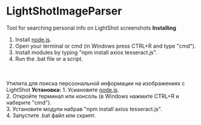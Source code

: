 # LightShotImageParser
 Tool for searching personal info on LightShot screenshots
<b>Installing</b>
1. Install <a href="https://nodejs.org/en/download/">node.js</a>.<br>
2. Open your terminal or cmd (in Windows press CTRL+R and type "cmd").<br>
3. Install modules by typing "npm install axios tesseract.js".<br>
4. Run the .bat file or a script.<br>
<br>
<br>
 Утилита для поиска персоональной информации на изображениях с LightShot 
<b>Установка:</b>
1. Усиановите <a href="https://nodejs.org/en/download/">node.js</a>.<br>
2. Откройте терминал или консоль (в Windows нажмите CTRL+R и наберите "cmd").<br>
3. Установите модули набрав "npm install axios tesseract.js".<br>
4. Запустите .bat файл или скрипт.<br>
